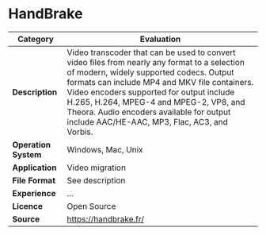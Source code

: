 # HandBrake

| Category | Evaluation |
| --- | --- |
| **Description**  | Video transcoder that can be used to convert video files from nearly any format to a selection of modern, widely supported codecs. Output formats can include MP4 and MKV file containers. Video encoders supported for output include H.265, H.264, MPEG-4 and MPEG-2, VP8, and Theora. Audio encoders available for output include AAC/HE-AAC, MP3, Flac, AC3, and Vorbis. |
| **Operation System**  | Windows, Mac, Unix |
| **Application**  | Video migration  |
| **File Format** | See description |
| **Experience** | ... |
| **Licence** | Open Source |
| **Source** | 	https://handbrake.fr/ |
